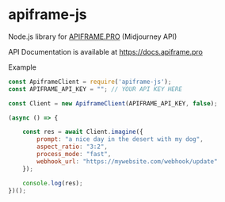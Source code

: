 # apiframe-js
Node.js library for [APIFRAME.PRO](https://apiframe.pro) (Midjourney API)

API Documentation is available at https://docs.apiframe.pro

Example

```js
const ApiframeClient = require('apiframe-js');
const APIFRAME_API_KEY = ""; // YOUR API KEY HERE

const Client = new ApiframeClient(APIFRAME_API_KEY, false);

(async () => {

    const res = await Client.imagine({
        prompt: "a nice day in the desert with my dog",
        aspect_ratio: "3:2",
        process_mode: "fast",
        webhook_url: "https://mywebsite.com/webhook/update"
    });

    console.log(res);
})();
```